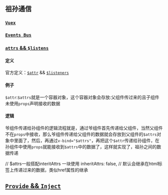 
## 祖孙通信

### [`Vuex`](https://segmentfault.com/a/1190000040050182)

### [`Events Bus`](https://segmentfault.com/a/1190000039860587)

### [`attrs` && `$listens`](https://segmentfault.com/a/1190000040317732)

#### 定义

官方定义：[`$attr`](https://cn.vuejs.org/guide/components/attrs.html) && [`$listeners`](https://v2.cn.vuejs.org/v2/api/#vm-listeners)

#### 例子

`$attr`:`$attrs`就是一个容器对象，这个容器对象会存放:父组件传过来的且子组件未使用`props`声明接收的数据

#### 逻辑

爷组件传递给孙组件的逻辑流程就是，通过爷组件首先传递给父组件，当然父组件不在`props`中接收，那么爷组件传递给父组件的数据就会存放到父组件的`$attrs`对象中里面了，然后，再通过`v-bind="$attrs"`，再把这个`$attr`传递给孙组件，在孙组件中使用`props`就能接收到`$attrs`中的数据了，这样就实现了，祖孙之间的数据传递

// $attrs一般搭配interitAttrs 一块使用
  inheritAttrs: false, // 默认会继承在html标签上传递过来的数据，类似href属性的继承

## [`Provide` && `Inject`](https://segmentfault.com/a/1190000020954324)
